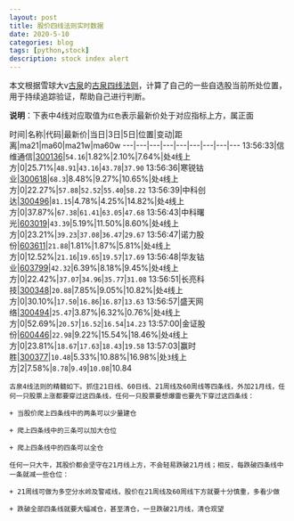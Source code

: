 ```yaml
---
layout: post
title: 股价四线法则实时数据
date: 2020-5-10
categories: blog
tags: [python,stock]
description: stock index alert
---
```



本文根据雪球大v[古泉](https://xueqiu.com/u/7148646888)的[古泉四线法则](https://xueqiu.com/7148646888/130498192)，计算了自己的一些自选股当前所处位置，用于持续追踪验证，帮助自己进行判断。

**说明**：下表中4线对应取值为`红色`表示最新价处于对应指标上方，属正面

时间|名称|代码|最新价|当日|3日|5日|位置|变动|距离|ma21|ma60|ma21w|ma60w
---|---|---|---|---|---|---|---|---
13:56:33|信维通信|[300136](https://xueqiu.com/S/SZ300136)|`54.16`|1.82%|2.10%|7.64%|处`4`线上方|0|25.71%|`48.91`|`43.16`|`43.78`|`37.90`
13:56:36|寒锐钴业|[300618](https://xueqiu.com/S/SZ300618)|`68.3`|8.48%|9.27%|10.65%|处`4`线上方|0|22.27%|`57.88`|`52.52`|`55.40`|`58.22`
13:56:39|中科创达|[300496](https://xueqiu.com/S/SZ300496)|`81.15`|4.78%|4.25%|14.82%|处`4`线上方|0|37.87%|`67.38`|`61.41`|`63.05`|`47.68`
13:56:43|中科曙光|[603019](https://xueqiu.com/S/SH603019)|`43.39`|5.19%|11.50%|8.60%|处`4`线上方|0|23.21%|`39.23`|`37.08`|`36.47`|`29.67`
13:56:47|诺力股份|[603611](https://xueqiu.com/S/SH603611)|`21.88`|1.81%|1.87%|5.81%|处`4`线上方|0|12.52%|`21.16`|`19.65`|`19.57`|`17.69`
13:56:48|华友钴业|[603799](https://xueqiu.com/S/SH603799)|`42.32`|6.39%|8.18%|9.45%|处`4`线上方|0|22.42%|`37.07`|`34.96`|`35.77`|`31.08`
13:56:51|长亮科技|[300348](https://xueqiu.com/S/SZ300348)|`20.88`|7.85%|9.05%|10.82%|处`4`线上方|0|30.10%|`17.50`|`16.86`|`16.87`|`13.63`
13:56:57|盛天网络|[300494](https://xueqiu.com/S/SZ300494)|`25.47`|3.87%|6.32%|0.76%|处`4`线上方|0|52.69%|`20.57`|`16.52`|`16.54`|`14.23`
13:57:00|金证股份|[600446](https://xueqiu.com/S/SH600446)|`22.98`|9.22%|15.54%|18.46%|处`4`线上方|0|23.81%|`18.67`|`17.63`|`18.43`|`19.58`
13:57:03|赢时胜|[300377](https://xueqiu.com/S/SZ300377)|`10.48`|5.33%|10.88%|16.98%|处`3`线上方|2|7.58%|`8.78`|`9.49`|`10.08`|10.84

```
古泉4线法则的精髓如下。抓住21日线、60日线、21周线及60周线等四条线，外加21月线，任何一只股票上涨都要穿过这四条线，任何一只股票要想爆雷也要先下穿过这四条线：

+ 当股价爬上四条线中的两条可以少量建仓

+ 爬上四条线中的三条可以加大仓位

+ 爬上四条线中的四条可以全仓

任何一只大牛，其股价都会坚守在21月线上方，不会轻易跌破21月线；相反，每跌破四条线中一条就减一些仓位：

+ 21周线可做为多空分水岭及警戒线，股价在21周线及60周线下方就要十分慎重，多看少做

+ 跌破全部四条线就要大幅减仓，甚至清仓，一旦跌破21月线，清仓观望
```